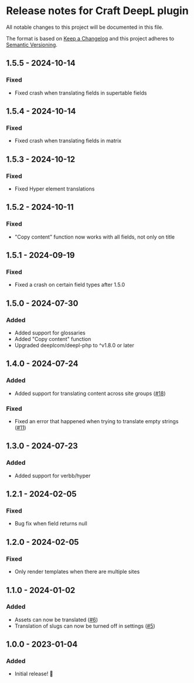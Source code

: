 # Release notes for Craft DeepL plugin

All notable changes to this project will be documented in this file.

The format is based on [Keep a Changelog](http://keepachangelog.com/) and this project adheres to [Semantic Versioning](http://semver.org/).

## 1.5.5 - 2024-10-14
### Fixed
- Fixed crash when translating fields in supertable fields


## 1.5.4 - 2024-10-14
### Fixed
- Fixed crash when translating fields in matrix

## 1.5.3 - 2024-10-12
### Fixed
- Fixed Hyper element translations

## 1.5.2 - 2024-10-11
### Fixed
- "Copy content" function now works with all fields, not only on title

## 1.5.1 - 2024-09-19
### Fixed
- Fixed a crash on certain field types after 1.5.0

## 1.5.0 - 2024-07-30
### Added
- Added support for glossaries
- Added "Copy content" function
- Upgraded deeplcom/deepl-php to ^v1.8.0 or later

## 1.4.0 - 2024-07-24
### Added
- Added support for translating content across site groups ([#18](https://github.com/statikbe/craft-deepl/issues/18))

### Fixed
- Fixed an error that happened when trying to translate empty strings ([#11](https://github.com/statikbe/craft-deepl/issues/11))

## 1.3.0 - 2024-07-23
### Added
- Added support for verbb/hyper

## 1.2.1 - 2024-02-05
### Fixed
- Bug fix when field returns null

## 1.2.0 - 2024-02-05
### Fixed
- Only render templates when there are multiple sites

## 1.1.0 - 2024-01-02
### Added
- Assets can now be translated ([#6](https://github.com/statikbe/craft-deepl/issues/6))
- Translation of slugs can now be turned off in settings ([#5](https://github.com/statikbe/craft-deepl/issues/5))

## 1.0.0 - 2023-01-04
### Added
- Initial release! 🎉 

